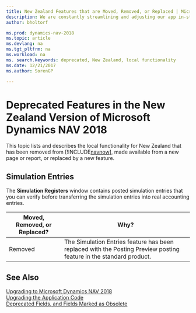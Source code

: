 ```yaml
---
title: New Zealand Features that are Moved, Removed, or Replaced | Microsoft Docs
description: We are constantly streamlining and adjusting our app in-step with market developments. Read about the features for New Zealand that we have moved, removed, or replaced.
author: bholtorf

ms.prod: dynamics-nav-2018
ms.topic: article
ms.devlang: na
ms.tgt_pltfrm: na
ms.workload: na
ms. search.keywords: deprecated, New Zealand, local functionality
ms.date: 12/21/2017
ms.author: SorenGP

---
```


# Deprecated Features in the New Zealand Version of Microsoft Dynamics NAV 2018
This topic lists and describes the local functionality for New Zealand that has been removed from [!INCLUDE[navnow](includes/navnow_md.md)], made available from a new page or report, or replaced by a new feature.

## Simulation Entries
The **Simulation Registers** window contains posted simulation entries that you can verify before transferring the simulation entries into real accounting entries.

|Moved, Removed, or Replaced?|Why?|
|----|----|
|Removed|The Simulation Entries feature has been replaced with the Posting Preview posting feature in the standard product.|

## See Also
[Upgrading to Microsoft Dynamics NAV 2018](upgrading-to-microsoft-dynamics-nav.md)  
[Upgrading the Application Code](upgrading-the-application-code.md)  
[Deprecated Fields, and Fields Marked as Obsolete](deprecated-fields.md)
